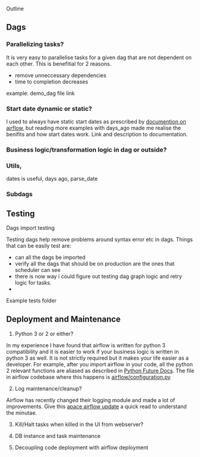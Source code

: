 Outline

## Dags

### Parallelizing tasks?

It is very easy to parallelise tasks for a given dag that are not dependent on each other. This is benefitial for 2 reasons.
- remove unneccessary dependencies
- time to completion decreases

example: demo_dag file link

### Start date dynamic or static?

I used to always have static start dates as prescribed by [documention on airflow](https://github.com/apache/incubator-airflow/blob/master/UPDATING.md#less-forgiving-scheduler-on-dynamic-start_date), but reading more examples with days_ago made me realise the benifits and how start dates work. Link and description to documentation.

### Business logic/transformation logic in dag or outside?

### Utils,

dates is useful, days ago, parse_date

### Subdags

## Testing

Dags import testing

Testing dags help remove problems around syntax error etc in dags. Things that can be easily test are:
- can all the dags be imported
- verify all the dags that should be on production are the ones that scheduler can see
- there is now way i could figure out testing dag graph logic and retry logic for tasks.
-

Example tests folder


## Deployment and Maintenance

1. Python 3 or 2 or either?

In my experience I have found that airflow is written for python 3 compatibility and it is easier to work if your business logic is written in python 3 as well. It is not strictly required but it makes your life easier as a developer. For example, after you import airflow in your code, all the python 2 relevant functions are aliased as described in [Python Future Docs](http://python-future.org/standard_library_imports.html#standard-library-imports). The file in airflow codebase where this happens is [airflow/configuration.py](https://github.com/apache/incubator-airflow/blob/master/airflow/configuration.py#L35)


2. Log maintenance/cleanup?

Airflow has recently changed their logging module and made a lot of improvements. Give this [apace airflow update](https://github.com/apache/incubator-airflow/blob/master/UPDATING.md#logging-update) a quick read to understand the minutae.

3. Kill/Halt tasks when killed in the UI from webserver?

4. DB instance and task maintenance

5. Decoupling code deployment with airflow deployment
